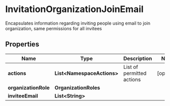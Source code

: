 

# InvitationOrganizationJoinEmail

Encapsulates information regarding inviting people using email to join organization, same permissions for all invitees

## Properties

Name | Type | Description | Notes
------------ | ------------- | ------------- | -------------
**actions** | **List&lt;NamespaceActions&gt;** | List of permitted actions |  [optional]
**organizationRole** | **OrganizationRoles** |  | 
**inviteeEmail** | **List&lt;String&gt;** |  | 



